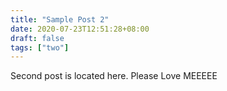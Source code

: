 ```yaml
---
title: "Sample Post 2"
date: 2020-07-23T12:51:28+08:00
draft: false
tags: ["two"]
---
```


Second post is located here. Please Love MEEEEE
